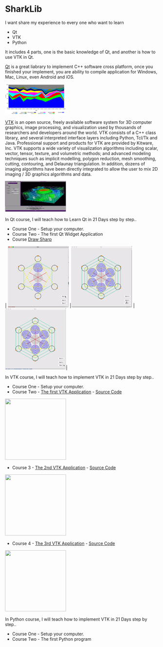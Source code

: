 # SharkLib
I want share my experience to every one who want to learn
 - Qt
 - VTK
 - Python
 
It includes 4 parts, one is the basic knowledge of Qt, and another is how to use VTK in Qt.

[Qt](https://en.wikipedia.org/wiki/Qt_(software)) is a great liabrary to implement C++ software cross platform, once you finished your implement, you are ability to compile application for Windows, Mac, Linux, even Android and iOS.

<img src="pic/Qt_contributors_2013W18_without_Digia.png" width="200" height="100">

[VTK](https://vtk.org/Wiki/VTK)  is an open source, freely available software system for 3D computer graphics, image processing, and visualization used by thousands of researchers and developers around the world. VTK consists of a C++ class library, and several interpreted interface layers including Python, Tcl/Tk and Java. Professional support and products for VTK are provided by Kitware, Inc. VTK supports a wide variety of visualization algorithms including scalar, vector, tensor, texture, and volumetric methods; and advanced modeling techniques such as implicit modelling, polygon reduction, mesh smoothing, cutting, contouring, and Delaunay triangulation. In addition, dozens of imaging algorithms have been directly integrated to allow the user to mix 2D imaging / 3D graphics algorithms and data.

<img src="pic/vtk-all.gif" width="200" height="100">

In Qt course, I will teach how to Learn Qt in 21 Days step by step.. 

 - Course One - 
  Setup your computer.
 - Course Two - The first Qt Widget Application
 - Course [Draw Sharp](https://github.com/SharkLib/SharkLib/tree/master/Qt/CustomDraw)
 
 
  | <img src= "https://github.com/SharkLib/SharkLib/blob/master/pic/ezgif-6-ae31d077be26.gif" width="200" height="200">
  |<img src= "https://github.com/SharkLib/SharkLib/blob/master/pic/ezgif-6-3507fba6bb60.gif" width="200" height="200">
|<img src= "https://github.com/SharkLib/SharkLib/blob/master/pic/ezgif-6-668a6bd0c468.gif" width="200" height="200">|


In VTK course, I will teach how to implement VTK in 21 Days step by step.. 

 - Course One - Setup your computer.
 - Course Two - [The first VTK Application](https://sharklib.github.io/vtk/2020/01/02/vtk-course2.html) - 
 [Source Code](https://github.com/SharkLib/SharkLib/tree/master/VTK/Course1)
 <img src= "https://sharklib.github.io/assets/img/course1.png" width="200" height="200">

 - Course 3 - [The 2nd VTK Application](https://sharklib.github.io/vtk/2020/01/03/vtk-course3.html) - [Source Code](https://github.com/SharkLib/SharkLib/tree/master/VTK/Course2)
 <img src= "https://sharklib.github.io/assets/img/couse2.png" width="200" height="200">
 
 
 - Course 4 - [The 3rd VTK Application](https://sharklib.github.io/vtk/2020/01/04/vtk-course4.html) - [Source Code](https://github.com/SharkLib/SharkLib/tree/master/VTK/Course3)
 <img src= "https://sharklib.github.io/assets/img/couse3.png" width="200" height="200">
 
 
In Python course, I will teach how to implement VTK in 21 Days step by step.. 

 - Course One - Setup your computer.
 - Course Two - The first Python program
 
